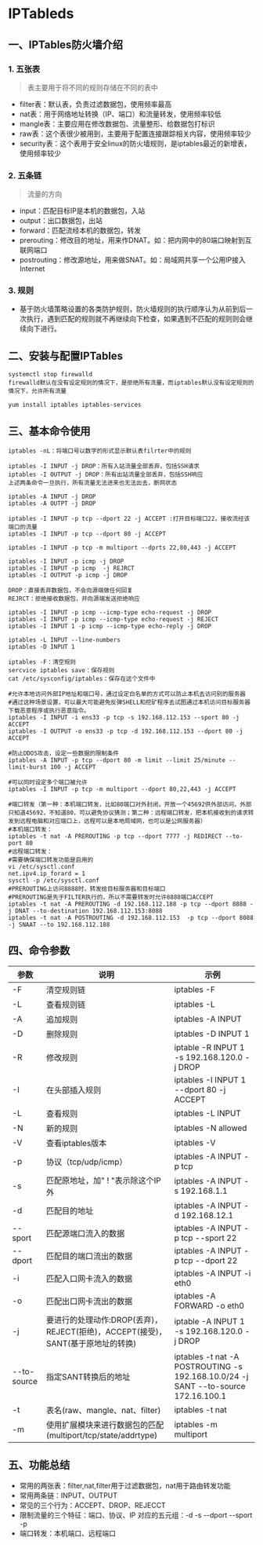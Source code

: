 # IPTableds

## 一、IPTables防火墙介绍

### 1. 五张表

> 表主要用于将不同的规则存储在不同的表中

- filter表：默认表，负责过滤数据包，使用频率最高
- nat表：用于网络地址转换（IP、端口）和流量转发，使用频率较低
- mangle表：主要应用在修改数据包、流量整形、给数据包打标识
- raw表：这个表很少被用到，主要用于配置连接跟踪相关内容，使用频率较少
- security表：这个表用于安全linux的防火墙规则，是iptables最近的新增表，使用频率较少

### 2. 五条链

> 流量的方向

- input：匹配目标IP是本机的数据包，入站
- output：出口数据包，出站
- forward：匹配流经本机的数据包，转发
- prerouting：修改目的地址，用来作DNAT。如：把内网中的80端口映射到互联网端口
- postrouting：修改源地址，用来做SNAT。如：局域网共享一个公用IP接入Internet

### 3. 规则

- 基于防火墙策略设置的各类防护规则，防火墙规则的执行顺序认为从前到后一次执行，遇到匹配的规则就不再继续向下检查，如果遇到不匹配的规则则会继续向下进行。

## 二、安装与配置IPTables

```
systemctl stop firewalld
firewalld默认在没有设定规则的情况下，是拒绝所有流量，而iptables默认没有设定规则的情况下，允许所有流量

yum install iptables iptables-services
```

## 三、基本命令使用

```
iptables -nL：将端口号以数字的形式显示默认表filrter中的规则

iptables -I INPUT -j DROP：所有入站流量全部丢弃，包括SSH请求
iptables -I OUTPUT -j DROP：所有出站流量全部丢弃，包括SSH响应
上述两条命令一旦执行，所有流量无法进来也无法出去，断网状态

iptables -A INPUT -j DROP
iptables -A OUTPT -j DROP

iptables -I INPUT -p tcp --dport 22 -j ACCEPT :打开目标端口22，接收流经该端口的流量
iptables -I INPUT -p tcp --dport 80 -j ACCEPT

iptables -I INPUT -p tcp -m multiport --dprts 22,80,443 -j ACCEPT

iptables -I INPUT -p icmp -j DROP
iptables -I INPUT -p icmp  -j REJRCT
iptables -I OUTPUT -p icmp -j DROP

DROP：直接丢弃数据包，不会向源端做任何回复
REJRCT：拒绝接收数据包，并向源端发送拒绝响应

iptables -I INPUT -p icmp --icmp-type echo-request -j DROP
iptables -I INPUT -p icmp --icmp-type echo-request -j REJECT
iptables -I INPUT 1 -p icmp --icmp-type echo-reply -j DROP

iptables -L INPUT --line-numbers
iptables -D INPUT 1

iptables -F：清空规则
sercvice iptables save：保存规则
cat /etc/sysconfig/iptables：保存在这个文件中

#允许本地访问外部IP地址和端口号，通过设定白名单的方式可以防止本机去访问别的服务器
#通过这种场景设置，可以最大可能避免反弹SHELL和挖矿程序去试图通过本机访问目标服务器下载恶意程序或执行恶意指令。
iptables -I INPUT -i ens33 -p tcp -s 192.168.112.153 --sport 80 -j ACCEPT
iptables -I OUTPUT -o ens33 -p tcp -d 192.168.112.153 --dport 80 -j ACCEPT

#防止DDOS攻击，设定一些数据的限制条件
iptables -A INPUT -p tcp --dport 80 -m limit --limit 25/minute --limit-burst 100 -j ACCEPT

#可以同时设定多个端口被允许
iptables -I INPUT -p tcp -m multiport --dport 80,22,443 -j ACCEPT

#端口转发（第一种：本机端口转发，比如80端口对外封闭，开放一个45692供外部访问，外部只知道45692，不知道80，可以避免协议猜测；第二种：远程端口转发，把本机接收到的请求转发到远程电脑和对应端口上，远程可以是本地局域网，也可以是公网服务器）
#本机端口转发：
iptables -t nat -A PREROUTING -p tcp --dport 7777 -j REDIRECT --to-port 80
#远程端口转发：
#需要确保端口转发功能是启用的
vi /etc/sysctl.conf
net.ipv4.ip_forard = 1
sysctl -p /etc/sysctl.conf
#PREROUTING上访问8888时，转发给目标服务器和目标端口
#PREROUTING是先于FILTER执行的，所以不需要转发时允许8888端口ACCEPT
iptables -t nat -A PREROUTING -d 192.168.112.188 -p tcp --dport 8888 -j DNAT --to-destination 192.168.112.153:8088
iptables -t nat -A POSTROUTING -d 192.168.112.153  -p tcp --dport 8088 -j SNAAT --to 192.168.112.188
```

## 四、命令参数

| 参数        | 说明                                                         | 示例                                                         |
| ----------- | ------------------------------------------------------------ | ------------------------------------------------------------ |
| -F          | 清空规则链                                                   | iptables -F                                                  |
| -L          | 查看规则链                                                   | iptables -L                                                  |
| -A          | 追加规则                                                     | iptables -A INPUT                                            |
| -D          | 删除规则                                                     | iptables -D INPUT 1                                          |
| -R          | 修改规则                                                     | iptable -R INPUT 1 -s 192.168.120.0 -j DROP                  |
| -I          | 在头部插入规则                                               | iptables -I INPUT 1 --dport 80 -j ACCEPT                     |
| -L          | 查看规则                                                     | iptables -L INPUT                                            |
| -N          | 新的规则                                                     | iptables -N allowed                                          |
| -V          | 查看iptables版本                                             | iptables -V                                                  |
| -p          | 协议（tcp/udp/icmp）                                         | iptables -A INPUT -p tcp                                     |
| -s          | 匹配原地址，加" ! "表示除这个IP外                            | iptables -A INPUT -s 192.168.1.1                             |
| -d          | 匹配目的地址                                                 | iptables -A INPUT -d 192.168.12.1                            |
| --sport     | 匹配源端口流入的数据                                         | iptables -A INPUT -p tcp --sport 22                          |
| --dport     | 匹配目的端口流出的数据                                       | iptables -A INPUT -p tcp --dport 22                          |
| -i          | 匹配入口网卡流入的数据                                       | iptables -A INPUT -i eth0                                    |
| -o          | 匹配出口网卡流出的数据                                       | iptables -A FORWARD -o eth0                                  |
| -j          | 要进行的处理动作:DROP(丢弃)，REJECT(拒绝)，ACCEPT(接受)，SANT(基于原地址的转换) | iptable -A INPUT 1 -s 192.168.120.0 -j DROP                  |
| --to-source | 指定SANT转换后的地址                                         | iptables -t nat -A POSTROUTING -s 192.168.10.0/24 -j SANT --to-source 172.16.100.1 |
| -t          | 表名(raw、mangle、nat、filter)                               | iptables -t nat                                              |
| -m          | 使用扩展模块来进行数据包的匹配(multiport/tcp/state/addrtype) | iptables -m multiport                                        |

## 五、功能总结

- 常用的两张表：filter,nat,filter用于过滤数据包，nat用于路由转发功能
- 常用两条链：INPUT、OUTPUT
- 常见的三个行为：ACCEPT、DROP、REJECCT
- 限制流量的三个特征：端口、协议、IP 对应的五元组：-d   -s   --dport   --sport   -p
- 端口转发：本机端口、远程端口
